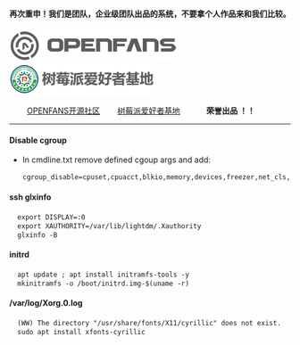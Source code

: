 
#### 再次重申！我们是团队，企业级团队出品的系统，不要拿个人作品来和我们比较。

![openfans](../images/openfans.png)&nbsp;&nbsp;&nbsp;&nbsp;![amatfan.png](../images/amatfan.png)

&nbsp;&nbsp;&nbsp;&nbsp;&nbsp;&nbsp;&nbsp;&nbsp;[OPENFANS开源社区](http://www.openfans.org)&nbsp;&nbsp;&nbsp;&nbsp;&nbsp;&nbsp;&nbsp;&nbsp;[树莓派爱好者基地](http://rpifans.cn/)&nbsp;&nbsp;&nbsp;&nbsp;&nbsp;&nbsp;&nbsp;&nbsp;&nbsp;&nbsp;&nbsp;&nbsp;**荣誉出品 ！！**

----

#### Disable cgroup

- In cmdline.txt remove defined cgoup args and add:
 
      cgroup_disable=cpuset,cpuacct,blkio,memory,devices,freezer,net_cls,perf_event,net_prio,pids

#### ssh glxinfo

      export DISPLAY=:0
      export XAUTHORITY=/var/lib/lightdm/.Xauthority
      glxinfo -B

#### initrd

      apt update ; apt install initramfs-tools -y
      mkinitramfs -o /boot/initrd.img-$(uname -r)
      
#### /var/log/Xorg.0.log

      (WW) The directory "/usr/share/fonts/X11/cyrillic" does not exist.
      sudo apt install xfonts-cyrillic
